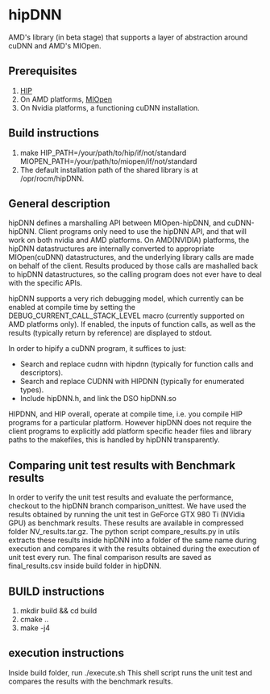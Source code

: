 # hipDNN

AMD's library (in beta stage) that supports a layer of abstraction around cuDNN and AMD's MIOpen.

## Prerequisites

1. [HIP](https://github.com/ROCm-Developer-Tools/HIP)
2. On AMD platforms, [MIOpen](https://github.com/ROCmSoftwarePlatform/MIOpen)
3. On Nvidia platforms, a functioning cuDNN installation.

## Build instructions
1. make HIP_PATH=/your/path/to/hip/if/not/standard MIOPEN_PATH=/your/path/to/miopen/if/not/standard
2. The default installation path of the shared library is at /opr/rocm/hipDNN.  

## General description 

hipDNN defines a marshalling API between MIOpen-hipDNN, and cuDNN-hipDNN. Client programs only need to use the hipDNN API, and that will work on both nvidia and AMD platforms. On AMD(NVIDIA) platforms, the hipDNN datastructures are internally converted to appropriate MIOpen(cuDNN) datastructures, and the underlying library calls are made on behalf of the client. Results produced by those calls are mashalled back to hipDNN datastructures, so the calling program does not ever have to deal with the specific APIs.

hipDNN supports a very rich debugging model, which currently can be enabled at compile time by setting the DEBUG_CURRENT_CALL_STACK_LEVEL macro (currently supported on AMD platforms only). If enabled, the inputs of function calls, as well as the results (typically return by reference) are displayed to stdout.  

In order to hipify a cuDNN program, it suffices to just:
+ Search and replace cudnn with hipdnn (typically for function calls and descriptors).
+ Search and replace CUDNN with HIPDNN (typically for enumerated types).
+ Include hipDNN.h, and link the DSO hipDNN.so

HIPDNN, and HIP overall, operate at compile time, i.e. you compile HIP programs for a particular platform. However hipDNN does not require the client programs to explicitly add platform specific header files and library paths to the makefiles, this is handled by hipDNN transparently.

## Comparing unit test results with Benchmark results

In order to verify the unit test results and evaluate the performance, checkout to the hipDNN branch comparison_unittest. We have used the results obtained by running the unit test in GeForce GTX 980 Ti (NVidia GPU) as benchmark results. These results are available in compressed folder NV_results.tar.gz. The python script compare_results.py in utils extracts these results inside hipDNN into a folder of the same name during execution and compares it with the results obtained during the execution of unit test every run. The final comparison results are saved as final_results.csv inside build folder in hipDNN. 

## BUILD instructions

1. mkdir build && cd build
2. cmake ..
4. make -j4

## execution instructions

Inside build folder, run 
        ./execute.sh
This shell script runs the unit test and compares the results with the benchmark results.



